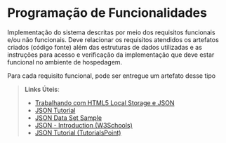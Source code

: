 # Programação de Funcionalidades

Implementação do sistema descritas por meio dos requisitos funcionais e/ou não funcionais. Deve relacionar os requisitos atendidos os artefatos criados (código fonte) além das estruturas de dados utilizadas e as instruções para acesso e verificação da implementação que deve estar funcional no ambiente de hospedagem.

Para cada requisito funcional, pode ser entregue um artefato desse tipo

> **Links Úteis**:
>
> -   [Trabalhando com HTML5 Local Storage e JSON](https://www.devmedia.com.br/trabalhando-com-html5-local-storage-e-json/29045)
> -   [JSON Tutorial](https://www.w3resource.com/JSON)
> -   [JSON Data Set Sample](https://opensource.adobe.com/Spry/samples/data_region/JSONDataSetSample.html)
> -   [JSON - Introduction (W3Schools)](https://www.w3schools.com/js/js_json_intro.asp)
> -   [JSON Tutorial (TutorialsPoint)](https://www.tutorialspoint.com/json/index.htm)
